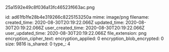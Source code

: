 25a1592e49c8f036a13fc46523f663ac.png

id: ad61fb1fe28b4e319266c8225153250a
mime: image/png
filename: 
created_time: 2020-08-30T20:19:22.066Z
updated_time: 2020-08-30T20:19:22.066Z
user_created_time: 2020-08-30T20:19:22.066Z
user_updated_time: 2020-08-30T20:19:22.066Z
file_extension: png
encryption_cipher_text: 
encryption_applied: 0
encryption_blob_encrypted: 0
size: 9816
is_shared: 0
type_: 4